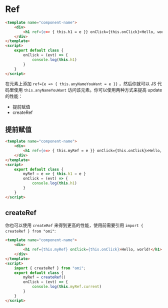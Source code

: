 # Ref

```html
<template name="component-name">
    <div>
        <h1 ref={e=> { this.h1 = e }} onClick={this.onClick}>Hello, world!</h1>
    </div>
</template>
<script>
    export default class {
        onClick = (evt) => {
            console.log(this.h1)
        }
    }
</script>
```

在元素上添加 `ref={e => { this.anyNameYouWant = e }}` ，然后你就可以 JS 代码里使用 `this.anyNameYouWant` 访问该元素。你可以使用两种方式来提高 update 的性能：

- 提前赋值
- createRef


## 提前赋值

```html
<template name="component-name">
    <div>
        <h1 ref={e=> { this.myRef = e }} onClick={this.onClick}>Hello, world!</h1>
    </div>
</template>
<script>
    export default class {
        myRef = e => { this.h1 = e }
        onClick = (evt) => {
            console.log(this.h1)
        }
    }
</script>
```

## createRef

你也可以使用 `createRef` 来得到更高的性能，使用前需要引用 `import { createRef } from "omi"`:

```html
<template name="component-name">
    <div>
        <h1 ref={this.myRef} onClick={this.onClick}>Hello, world!</h1>
    </div>
</template>
<script>
    import { createRef } from "omi";
    export default class {
        myRef = createRef()
        onClick = (evt) => {
            console.log(this.myRef.current)
        }
    }
</script>
```